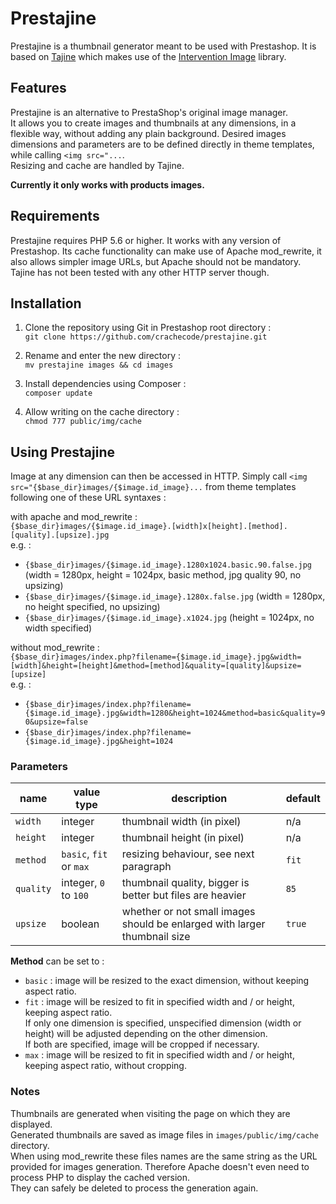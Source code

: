 Prestajine
==========

Prestajine is a thumbnail generator meant to be used with Prestashop. It is based on [Tajine](https://github.com/crachecode/tajine) which makes use of the [Intervention Image](https://github.com/Intervention/image) library.

## Features

Prestajine is an alternative to PrestaShop's original image manager.  
It allows you to create images and thumbnails at any dimensions, in a flexible way, without adding any plain background.
Desired images dimensions and parameters are to be defined directly in theme templates, while calling `<img src="...`.  
Resizing and cache are handled by Tajine.

**Currently it only works with products images.**

## Requirements

Prestajine requires PHP 5.6 or higher. It works with any version of Prestashop. Its cache functionality can make use of Apache mod_rewrite, it also allows simpler image URLs, but Apache should not be mandatory. Tajine has not been tested with any other HTTP server though.

## Installation

 1. Clone the repository using Git in Prestashop root directory :  
 `git clone https://github.com/crachecode/prestajine.git`
 
 2. Rename and enter the new directory :  
 `mv prestajine images && cd images`

 3. Install dependencies using Composer :  
 `composer update`

 4. Allow writing on the cache directory :  
 `chmod 777 public/img/cache`

## Using Prestajine

Image at any dimension can then be accessed in HTTP. Simply call `<img src="{$base_dir}images/{$image.id_image}...` from theme templates following one of these URL syntaxes :

with apache and mod_rewrite :  
`{$base_dir}images/{$image.id_image}.[width]x[height].[method].[quality].[upsize].jpg`  
e.g. :  
* `{$base_dir}images/{$image.id_image}.1280x1024.basic.90.false.jpg` (width = 1280px, height = 1024px, basic method, jpg quality 90, no upsizing)  
* `{$base_dir}images/{$image.id_image}.1280x.false.jpg` (width = 1280px, no height specified, no upsizing)  
* `{$base_dir}images/{$image.id_image}.x1024.jpg` (height = 1024px, no width specified)  

without mod_rewrite :  
`{$base_dir}images/index.php?filename={$image.id_image}.jpg&width=[width]&height=[height]&method=[method]&quality=[quality]&upsize=[upsize]`  
e.g. :  
* `{$base_dir}images/index.php?filename={$image.id_image}.jpg&width=1280&height=1024&method=basic&quality=90&upsize=false`  
* `{$base_dir}images/index.php?filename={$image.id_image}.jpg&height=1024`

### Parameters

| name            | value type                          | description                                                                   | default       |
| ---             | ---                                 | ---                                                                           | ---           |
| ```width```     | integer                             | thumbnail width (in pixel)                                                    | n/a           |
| ```height```    | integer                             | thumbnail height (in pixel)                                                   | n/a           |
| ```method```    | ```basic```, ```fit``` or ```max``` | resizing behaviour, see next paragraph                                        | ```fit```     |
| ```quality```   | integer, ```0``` to ```100```       | thumbnail quality, bigger is better but files are heavier                     | ```85```      |
| ```upsize```    | boolean                             | whether or not small images should be enlarged with larger thumbnail size     | ```true```    |

**Method** can be set to :
* `basic` : image will be resized to the exact dimension, without keeping aspect ratio.
* `fit` : image will be resized to fit in specified width and / or height, keeping aspect ratio.  
If only one dimension is specified, unspecified dimension (width or height) will be adjusted depending on the other dimension.  
If both are specified, image will be cropped if necessary.
* `max` : image will be resized to fit in specified width and / or height, keeping aspect ratio, without cropping.

### Notes

Thumbnails are generated when visiting the page on which they are displayed.  
Generated thumbnails are saved as image files in ```images/public/img/cache``` directory.  
When using mod_rewrite these files names are the same string as the URL provided for images generation. Therefore Apache doesn't even need to process PHP to display the cached version.  
They can safely be deleted to process the generation again.